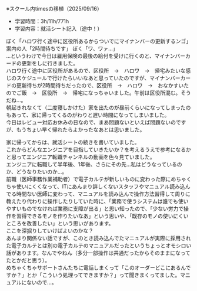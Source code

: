 ※スクール内timesの移植（2025/09/16）

- 学習時間：3h/11h/771h
- 学習内容：就活シート記入（途中！）

ぼく「ハロワ行く途中に区役所あるからついでにマイナンバーの更新するンゴ」  
案内の人「2時間待ちです」 
ぼく「ワ、ワァ…」  
…というわけで今日は雇用保険の最後の給付を受けに行くのと、マイナンバーカードの更新をしに行きました。  
ハロワ行く途中に区役所があるので、区役所　→　ハロワ　→　帰宅みたいな感じのスケジュールで行けたらいいなあと思っていたのですが、マイナンバーカードの更新待ちが2時間待ちだったので、区役所　→　ハロワ　→　おなかすいたのでご飯　→　区役所　→　帰宅になっちゃいました。午前は区役所混む。そうだね…。  
朝起きれなくて（二度寝しかけた）家を出たのが昼前くらいになってしまったのもあって、家に帰ってくるのがわりと遅い時間になってしまいました。  
今日はレビュー対応お休みの日なので、まあ問題ないといえば問題ないのですが、もうちょい早く帰れたらよかったなあとは思いました。

家に帰ってからは、就活シートの続きを書いていました。  
これからどんなエンジニアを目指していきたいか？を考えるうえで参考になるかと思ってエンジニア転職チャンネルの動画を色々見ていました。  
エンジニアに転職して半年後、1年後、さらにその先…私はどうなっているのか、どうなりたいのか…。  
前職（医師事務作業補助者）で電子カルテが新しいものに変わった際にめちゃくちゃ使いにくくなって、ITにあんまり詳しくないスタッフやマニュアル読み込んでる時間ない医師に変わって、マニュアルを読み込んで操作方法習得して周りに教えたり代わりに操作したりしていた時に、「業務で使うシステムは誰でも使いやすいものでなければ業務に支障が出る」と思い知ったので、「少ない労力で操作を習得できるモノを作りたいなあ」という思いや、「既存のモノの使いにくいところを改善したい」という思いがあります。  
ここを深掘りしていけばよいのかな？  
あんまり関係ない話ですが、このとき読み込んでたマニュアルが実際に採用された電子カルテとは別の電子カルテのマニュアルだったというちょっとオモシロい話があります。なんでやねん（多分一部操作は共通だったからそのままになってたとかだと思う）。  
めちゃくちゃサポートさんたちに電話しまくって「このオーダーどこにあるんですか？」とか「こういう処理ってできますか？」って聞きまくってました。マニュアルにないので…。
